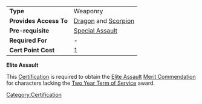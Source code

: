 |                        |                                                                       |
| ---------------------- | --------------------------------------------------------------------- |
| **Type**               | Weaponry                                                              |
| **Provides Access To** | [Dragon](../weapons/Dragon.md) and [Scorpion](../weapons/Scorpion.md) |
| **Pre-requisite**      | [Special Assault](Special_Assault.md)                                 |
| **Required For**       | \-                                                                    |
| **Cert Point Cost**    | 1                                                                     |

**Elite Assault**

This [Certification](Certification.md) is required to obtain the
[Elite Assault](</Elite_Assault_(Merit)>) [Merit
Commendation](../merits/Merit_Commendations.md) for characters lacking the
[Two Year Term of Service](../merits/Term_of_Service.md) award.

[Category:Certification](Category:Certification.md)
